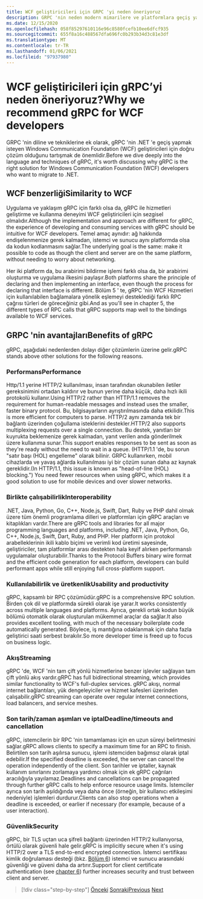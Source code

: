 ```yaml
---
title: WCF geliştiricileri için GRPC 'yi neden öneriyoruz
description: GRPC 'nin neden modern mimarilere ve platformlara geçiş yapmak isteyen WCF geliştiricileri için iyi bir uyum olduğuna ilişkin bir tartışma.
ms.date: 12/15/2020
ms.openlocfilehash: 058f85297610116e96c8580fcefb10ee6dfcf935
ms.sourcegitcommit: 655f8a16c488567dfa696fc0b293b34d3c81e3df
ms.translationtype: MT
ms.contentlocale: tr-TR
ms.lasthandoff: 01/06/2021
ms.locfileid: "97937980"
---
```

# <a name="why-we-recommend-grpc-for-wcf-developers"></a><span data-ttu-id="984d4-103">WCF geliştiricileri için gRPC’yi neden öneriyoruz?</span><span class="sxs-lookup"><span data-stu-id="984d4-103">Why we recommend gRPC for WCF developers</span></span>

<span data-ttu-id="984d4-104">GRPC 'nin diline ve tekniklerine ek olarak, gRPC 'nin .NET 'e geçiş yapmak isteyen Windows Communication Foundation (WCF) geliştiricileri için doğru çözüm olduğunu tartışmak de önemlidir.</span><span class="sxs-lookup"><span data-stu-id="984d4-104">Before we dive deeply into the language and techniques of gRPC, it's worth discussing why gRPC is the right solution for Windows Communication Foundation (WCF) developers who want to migrate to .NET.</span></span>

## <a name="similarity-to-wcf"></a><span data-ttu-id="984d4-105">WCF benzerliği</span><span class="sxs-lookup"><span data-stu-id="984d4-105">Similarity to WCF</span></span>

<span data-ttu-id="984d4-106">Uygulama ve yaklaşım gRPC için farklı olsa da, gRPC ile hizmetleri geliştirme ve kullanma deneyimi WCF geliştiricileri için sezgisel olmalıdır.</span><span class="sxs-lookup"><span data-stu-id="984d4-106">Although the implementation and approach are different for gRPC, the experience of developing and consuming services with gRPC should be intuitive for WCF developers.</span></span> <span data-ttu-id="984d4-107">Temel amaç aynıdır: ağ hakkında endişelenmenize gerek kalmadan, istemci ve sunucu aynı platformda olsa da kodun kodlanmasını sağlar.</span><span class="sxs-lookup"><span data-stu-id="984d4-107">The underlying goal is the same: make it possible to code as though the client and server are on the same platform, without needing to worry about networking.</span></span>

<span data-ttu-id="984d4-108">Her iki platform da, bu arabirimi bildirme işlemi farklı olsa da, bir arabirimi oluşturma ve uygulama ilkesini paylaşır.</span><span class="sxs-lookup"><span data-stu-id="984d4-108">Both platforms share the principle of declaring and then implementing an interface, even though the process for declaring that interface is different.</span></span> <span data-ttu-id="984d4-109">Bölüm 5 ' te, gRPC 'nin WCF Hizmetleri için kullanılabilen bağlamalara yönelik eşlemeyi desteklediği farklı RPC çağrısı türleri de göreceğiniz gibi.</span><span class="sxs-lookup"><span data-stu-id="984d4-109">And as you'll see in chapter 5, the different types of RPC calls that gRPC supports map well to the bindings available to WCF services.</span></span>

## <a name="benefits-of-grpc"></a><span data-ttu-id="984d4-110">GRPC 'nin avantajları</span><span class="sxs-lookup"><span data-stu-id="984d4-110">Benefits of gRPC</span></span>

<span data-ttu-id="984d4-111">gRPC, aşağıdaki nedenlerden dolayı diğer çözümlerin üzerine gelir.</span><span class="sxs-lookup"><span data-stu-id="984d4-111">gRPC stands above other solutions for the following reasons.</span></span>

### <a name="performance"></a><span data-ttu-id="984d4-112">Performans</span><span class="sxs-lookup"><span data-stu-id="984d4-112">Performance</span></span>

<span data-ttu-id="984d4-113">Http/1.1 yerine HTTP/2 kullanılması, insan tarafından okunabilen iletiler gereksinimini ortadan kaldırır ve bunun yerine daha küçük, daha hızlı ikili protokolü kullanır.</span><span class="sxs-lookup"><span data-stu-id="984d4-113">Using HTTP/2 rather than HTTP/1.1 removes the requirement for human-readable messages and instead uses the smaller, faster binary protocol.</span></span> <span data-ttu-id="984d4-114">Bu, bilgisayarların ayrıştırılmasında daha etkilidir.</span><span class="sxs-lookup"><span data-stu-id="984d4-114">This is more efficient for computers to parse.</span></span> <span data-ttu-id="984d4-115">HTTP/2 aynı zamanda tek bir bağlantı üzerinden çoğullama isteklerini destekler.</span><span class="sxs-lookup"><span data-stu-id="984d4-115">HTTP/2 also supports multiplexing requests over a single connection.</span></span> <span data-ttu-id="984d4-116">Bu destek, yanıtları bir kuyrukta beklemenize gerek kalmadan, yanıt verilen anda gönderilmek üzere kullanıma sunar.</span><span class="sxs-lookup"><span data-stu-id="984d4-116">This support enables responses to be sent as soon as they're ready without the need to wait in a queue.</span></span> <span data-ttu-id="984d4-117">(HTTP/1.1 'de, bu sorun "satır başı (HOL) engelleme" olarak bilinir. GRPC kullanırken, mobil cihazlarda ve yavaş ağlarda kullanılması iyi bir çözüm sunan daha az kaynak gereklidir.</span><span class="sxs-lookup"><span data-stu-id="984d4-117">(In HTTP/1.1, this issue is known as "head-of-line (HOL) blocking.") You need fewer resources when using gRPC, which makes it a good solution to use for mobile devices and over slower networks.</span></span>

### <a name="interoperability"></a><span data-ttu-id="984d4-118">Birlikte çalışabilirlik</span><span class="sxs-lookup"><span data-stu-id="984d4-118">Interoperability</span></span>

<span data-ttu-id="984d4-119">.NET, Java, Python, Go, C++, Node.js, Swift, Dart, Ruby ve PHP dahil olmak üzere tüm önemli programlama dilleri ve platformları için gRPC araçları ve kitaplıkları vardır.</span><span class="sxs-lookup"><span data-stu-id="984d4-119">There are gRPC tools and libraries for all major programming languages and platforms, including .NET, Java, Python, Go, C++, Node.js, Swift, Dart, Ruby, and PHP.</span></span> <span data-ttu-id="984d4-120">Her platform için protokol arabelleklerinin ikili kablo biçimi ve verimli kod üretimi sayesinde, geliştiriciler, tam platformlar arası destekten hala keyif alırken performanslı uygulamalar oluşturabilir.</span><span class="sxs-lookup"><span data-stu-id="984d4-120">Thanks to the Protocol Buffers binary wire format and the efficient code generation for each platform, developers can build performant apps while still enjoying full cross-platform support.</span></span>

### <a name="usability-and-productivity"></a><span data-ttu-id="984d4-121">Kullanılabilirlik ve üretkenlik</span><span class="sxs-lookup"><span data-stu-id="984d4-121">Usability and productivity</span></span>

<span data-ttu-id="984d4-122">gRPC, kapsamlı bir RPC çözümüdür.</span><span class="sxs-lookup"><span data-stu-id="984d4-122">gRPC is a comprehensive RPC solution.</span></span> <span data-ttu-id="984d4-123">Birden çok dil ve platformda sürekli olarak işe yarar.</span><span class="sxs-lookup"><span data-stu-id="984d4-123">It works consistently across multiple languages and platforms.</span></span> <span data-ttu-id="984d4-124">Ayrıca, gerekli ortak kodun büyük bölümü otomatik olarak oluşturulan mükemmel araçlar da sağlar.</span><span class="sxs-lookup"><span data-stu-id="984d4-124">It also provides excellent tooling, with much of the necessary boilerplate code automatically generated.</span></span> <span data-ttu-id="984d4-125">Böylece, iş mantığına odaklanmak için daha fazla geliştirici saati serbest bırakılır.</span><span class="sxs-lookup"><span data-stu-id="984d4-125">So more developer time is freed up to focus on business logic.</span></span>

### <a name="streaming"></a><span data-ttu-id="984d4-126">Akış</span><span class="sxs-lookup"><span data-stu-id="984d4-126">Streaming</span></span>

<span data-ttu-id="984d4-127">gRPC 'de, WCF 'nin tam çift yönlü hizmetlerine benzer işlevler sağlayan tam çift yönlü akış vardır.</span><span class="sxs-lookup"><span data-stu-id="984d4-127">gRPC has full bidirectional streaming, which provides similar functionality to WCF's full-duplex services.</span></span> <span data-ttu-id="984d4-128">gRPC akışı, normal internet bağlantıları, yük dengeleyiciler ve hizmet kafesleri üzerinden çalışabilir.</span><span class="sxs-lookup"><span data-stu-id="984d4-128">gRPC streaming can operate over regular internet connections, load balancers, and service meshes.</span></span>

### <a name="deadlinetimeouts-and-cancellation"></a><span data-ttu-id="984d4-129">Son tarih/zaman aşımları ve iptal</span><span class="sxs-lookup"><span data-stu-id="984d4-129">Deadline/timeouts and cancellation</span></span>

<span data-ttu-id="984d4-130">gRPC, istemcilerin bir RPC 'nin tamamlaması için en uzun süreyi belirtmesini sağlar.</span><span class="sxs-lookup"><span data-stu-id="984d4-130">gRPC allows clients to specify a maximum time for an RPC to finish.</span></span> <span data-ttu-id="984d4-131">Belirtilen son tarih aşılırsa sunucu, işlemi istemciden bağımsız olarak iptal edebilir.</span><span class="sxs-lookup"><span data-stu-id="984d4-131">If the specified deadline is exceeded, the server can cancel the operation independently of the client.</span></span> <span data-ttu-id="984d4-132">Son tarihler ve iptaller, kaynak kullanım sınırlarını zorlamaya yardımcı olmak için ek gRPC çağrıları aracılığıyla yayılamaz.</span><span class="sxs-lookup"><span data-stu-id="984d4-132">Deadlines and cancellations can be propagated through further gRPC calls to help enforce resource usage limits.</span></span> <span data-ttu-id="984d4-133">İstemciler ayrıca son tarih aşıldığında veya daha önce (örneğin, bir kullanıcı etkileşimi nedeniyle) işlemleri durdurur.</span><span class="sxs-lookup"><span data-stu-id="984d4-133">Clients can also stop operations when a deadline is exceeded, or earlier if necessary (for example, because of a user interaction).</span></span>

### <a name="security"></a><span data-ttu-id="984d4-134">Güvenlik</span><span class="sxs-lookup"><span data-stu-id="984d4-134">Security</span></span>

<span data-ttu-id="984d4-135">gRPC, bir TLS uçtan uca şifreli bağlantı üzerinden HTTP/2 kullanıyorsa, örtülü olarak güvenli hale gelir.</span><span class="sxs-lookup"><span data-stu-id="984d4-135">gRPC is implicitly secure when it's using HTTP/2 over a TLS end-to-end encrypted connection.</span></span> <span data-ttu-id="984d4-136">İstemci sertifikası kimlik doğrulaması desteği (bkz. [Bölüm 6](security.md)) istemci ve sunucu arasındaki güvenliği ve güveni daha da artırır.</span><span class="sxs-lookup"><span data-stu-id="984d4-136">Support for client certificate authentication (see [chapter 6](security.md)) further increases security and trust between client and server.</span></span>

>[!div class="step-by-step"]
><span data-ttu-id="984d4-137">[Önceki](network-protocols.md) 
> [Sonraki](protocol-buffers.md)</span><span class="sxs-lookup"><span data-stu-id="984d4-137">[Previous](network-protocols.md)
[Next](protocol-buffers.md)</span></span>
